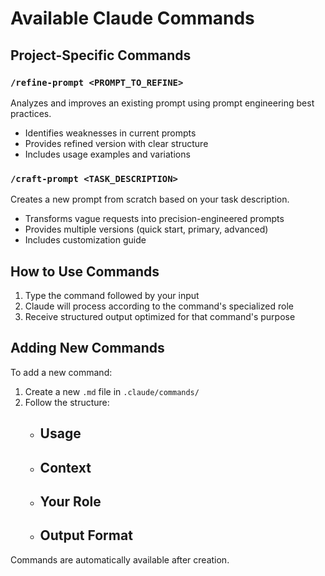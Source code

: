 # Available Claude Commands

## Project-Specific Commands

### `/refine-prompt <PROMPT_TO_REFINE>`
Analyzes and improves an existing prompt using prompt engineering best practices.
- Identifies weaknesses in current prompts
- Provides refined version with clear structure
- Includes usage examples and variations

### `/craft-prompt <TASK_DESCRIPTION>`
Creates a new prompt from scratch based on your task description.
- Transforms vague requests into precision-engineered prompts
- Provides multiple versions (quick start, primary, advanced)
- Includes customization guide

## How to Use Commands

1. Type the command followed by your input
2. Claude will process according to the command's specialized role
3. Receive structured output optimized for that command's purpose

## Adding New Commands

To add a new command:
1. Create a new `.md` file in `.claude/commands/`
2. Follow the structure:
   - ## Usage
   - ## Context
   - ## Your Role
   - ## Output Format

Commands are automatically available after creation.
